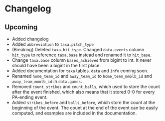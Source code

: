 Changelog
=========

Upcoming
--------

- Added changelog
- Added `abbreviation` to `taxa.pitch_type`
- (Breaking) Deleted `taxa.hit_type`. Changed `data.events` column `hit_type` 
  to reference `taxa.base` instead and renamed it to `hit_base`.
- Change `taxa.base` column `bases_achieved` from bigint to int. It never 
  should have been a bigint in the first place.
- Added documentation for `taxa` tables. `data` and `info` coming soon.
- Renamed `home_team_id` and `away_team_id` to `home_team_mmolb_id` and 
  `away_team_mmolb_id` in `data.games`. 
- Removed `count_strikes` and `count_balls`, which used to store the count
  after the event finished, which also means that it stored 0-0 for every
  PA-ending event.
- Added `strikes_before` and `balls_before`, which store the count at the
  beginning of the event. The count at the end of the event can be easily
  computed, and examples are included in the documentation.